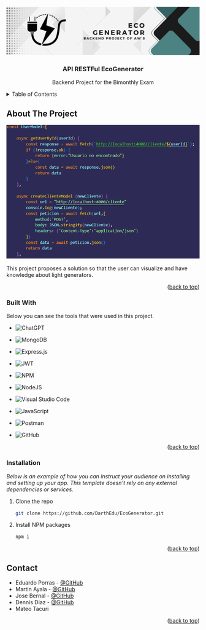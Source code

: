 <!-- PROJECT LOGO -->

![Banner del Proyecto](images/Banner.png)


  <h3 align="center">API RESTFul EcoGenerator</h3>

  <p align="center">
    Backend Project for the Bimonthly Exam
  </p>



<!-- TABLE OF CONTENTS -->
<details>
  <summary>Table of Contents</summary>
  <ol>
    <li>
      <a href="#about-the-project">About The Project</a>
      <ul>
        <li><a href="#built-with">Built With</a></li>
      </ul>
    </li>
    <li><a href="#installation">Installation</a></li>
      </ul>
    </li>
    <li><a href="#contact">Contact</a></li>
  </ol>
</details>



<!-- ABOUT THE PROJECT -->
## About The Project

![Example Screen Shot](images/example.png)

This project proposes a solution so that the user can visualize and have knowledge about light generators.

<p align="right">(<a href="#readme-top">back to top</a>)</p>



### Built With

Below you can see the tools that were used in this project.

* ![ChatGPT](https://img.shields.io/badge/chatGPT-74aa9c?style=for-the-badge&logo=openai&logoColor=white)

* ![MongoDB](https://img.shields.io/badge/MongoDB-%234ea94b.svg?style=for-the-badge&logo=mongodb&logoColor=white)

* ![Express.js](https://img.shields.io/badge/express.js-%23404d59.svg?style=for-the-badge&logo=express&logoColor=%2361DAFB)

* ![JWT](https://img.shields.io/badge/JWT-black?style=for-the-badge&logo=JSON%20web%20tokens)

* ![NPM](https://img.shields.io/badge/NPM-%23CB3837.svg?style=for-the-badge&logo=npm&logoColor=white)

* ![NodeJS](https://img.shields.io/badge/node.js-6DA55F?style=for-the-badge&logo=node.js&logoColor=white)

* ![Visual Studio Code](https://img.shields.io/badge/Visual%20Studio%20Code-0078d7.svg?style=for-the-badge&logo=visual-studio-code&logoColor=white)

* ![JavaScript](https://img.shields.io/badge/javascript-%23323330.svg?style=for-the-badge&logo=javascript&logoColor=%23F7DF1E)

* ![Postman](https://img.shields.io/badge/Postman-FF6C37?style=for-the-badge&logo=postman&logoColor=white)

* ![GitHub](https://img.shields.io/badge/github-%23121011.svg?style=for-the-badge&logo=github&logoColor=white)

<p align="right">(<a href="#readme-top">back to top</a>)</p>

### Installation

_Below is an example of how you can instruct your audience on installing and setting up your app. This template doesn't rely on any external dependencies or services._

1. Clone the repo
   ```sh
   git clone https://github.com/DarthEdu/EcoGenerator.git
   ```
2. Install NPM packages
   ```sh
   npm i
   ```

<p align="right">(<a href="#readme-top">back to top</a>)</p>

<!-- CONTACT -->
## Contact

* Eduardo Porras - [@GitHub](https://github.com/DarthEdu)
* Martin Ayala - [@GitHub](https://github.com/MartinXde23)
* Jose Bernal - [@GitHub](https://github.com/JoseBernal06)
* Dennis Diaz - [@GitHub](https://github.com/DonRuffo)
* Mateo Tacuri

<p align="right">(<a href="#readme-top">back to top</a>)</p>